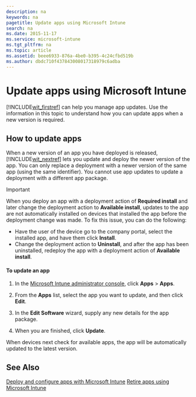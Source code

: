 ```yaml
---
description: na
keywords: na
pagetitle: Update apps using Microsoft Intune
search: na
ms.date: 2015-11-17
ms.service: microsoft-intune
ms.tgt_pltfrm: na
ms.topic: article
ms.assetid: beee6933-876a-4be0-b395-4c24cfbd519b
ms.author: dbdc710f437843008017318979c6adba
---
```

# Update apps using Microsoft Intune
[!INCLUDE[wit_firstref](../Token/wit_firstref_md.md)] can help you manage app updates. Use the information in this topic to understand how you can update apps when a new version is required.

## How to update apps
When a new version of an app you have deployed is released, [!INCLUDE[wit_nextref](../Token/wit_nextref_md.md)] lets you update and deploy the newer version of the app. You can only replace a deployment with a newer version of the same app (using the same identifier). You cannot use app updates to update a deployment with a different app package.

> [!IMPORTANT]
> When you deploy an app with a deployment action of **Required install** and later change the deployment action to **Available install**, updates to the app are not automatically installed on devices that installed the app before the deployment change was made. To fix this issue, you can do the following:
> 
> - Have the user of the device go to the company portal, select the installed app, and have them click **Install**.
> - Change the deployment action to **Uninstall**, and after the app has been uninstalled, redeploy the app with a deployment action of **Available install**.

#### To update an app

1. In the [Microsoft Intune administrator console](https://account.manage.microsoft.com/admin/default.aspx), click **Apps** &gt; **Apps**.

2. From the **Apps** list, select the app you want to update, and then click **Edit**.

3. In the **Edit Software** wizard, supply any new details for the app package.

4. When you are finished, click **Update**.

When devices next check for available apps, the app will be automatically updated to the latest version.

## See Also
[Deploy and configure apps with Microsoft Intune](../Topic/Deploy_and_configure_apps_with_Microsoft_Intune.md)
[Retire apps using Microsoft Intune](../Topic/Retire_apps_using_Microsoft_Intune.md)

